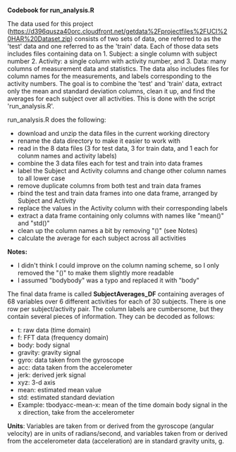 **Codebook for run_analysis.R**

The data used for this project (https://d396qusza40orc.cloudfront.net/getdata%2Fprojectfiles%2FUCI%20HAR%20Dataset.zip) consists of two sets of data, one referred to as the 'test' data and one referred to as the 'train' data.  Each of those data sets includes files containing data on 1. Subject: a single column with subject number 2. Activity: a single column with activity number, and 3. Data:  many columns of measurement data and statistics.  The data also includes files for column names for the measurements, and labels corresponding to the activity numbers.  The goal is to combine the 'test' and 'train' data, extract only the mean and standard deviation columns, clean it up, and find the averages for each subject over all activities.  This is done with the script 'run_analysis.R'.


run_analysis.R does the following:

* download and unzip the data files in the current working directory
* rename the data directory to make it easier to work with
* read in the 8 data files (3 for test data, 3 for train data, and 1 each for colunm names and activity labels)
* combine the 3 data files each for test and train into data frames
* label the Subject and Activity columns and change other column names to all lower case
* remove duplicate columns from both test and train data frames
* rbind the test and train data frames into one data frame, arranged by Subject and Activity
* replace the values in the Activity column with their corresponding labels
* extract a data frame containing only columns with names like "mean()" and "std()"
* clean up the column names a bit by removing "()" (see Notes)
* calculate the average for each subject across all activities

**Notes:**
* I didn't think I could improve on the column naming scheme, so I only removed the "()" to make them slightly more readable
* I assumed "bodybody" was a typo and replaced it with "body"

The final data frame is called **SubjectAverages_DF** containing averages of 68 variables over 6 different activities for each of 30 subjects.  There is one row per subject/activity pair.  The column labels are cumbersome, but they contain several pieces of information.  They can be decoded as follows:

* t:  raw data (time domain)
* f:  FFT data (frequency domain)
* body:  body signal
* gravity:  gravity signal
* gyro:  data taken from the gyroscope
* acc:  data taken from the accelerometer
* jerk:  derived jerk signal
* xyz:  3-d axis
* mean:  estimated mean value
* std:  estimated standard deviation
* Example: tbodyacc-mean-x:  mean of the time domain body signal in the x direction, take from the accelerometer

**Units**: Variables are taken from or derived from the gyroscope (angular velocity) are in units of radians/second, and variables taken from or derived from the accelerometer data (acceleration) are in standard gravity units, g.

